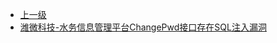 * [上一级](docs/wy876_poc/)
* [潍微科技-水务信息管理平台ChangePwd接口存在SQL注入漏洞](docs/wy876_poc/%E6%BD%8D%E5%BE%AE%E7%A7%91%E6%8A%80/%E6%BD%8D%E5%BE%AE%E7%A7%91%E6%8A%80-%E6%B0%B4%E5%8A%A1%E4%BF%A1%E6%81%AF%E7%AE%A1%E7%90%86%E5%B9%B3%E5%8F%B0ChangePwd%E6%8E%A5%E5%8F%A3%E5%AD%98%E5%9C%A8SQL%E6%B3%A8%E5%85%A5%E6%BC%8F%E6%B4%9E.md)
